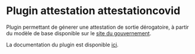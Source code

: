 # Plugin attestation attestationcovid

Plugin permettant de génerer une attestation de sortie dérogatoire, à partir du modèle de base disponible sur le [site du gouvernement](https://www.interieur.gouv.fr/Actualites/L-actu-du-Ministere/Attestations-de-deplacement).

La documentation du plugin est disponible [ici](https://erobert-c.github.io/jeedom-attestationcovid/fr_FR/).
